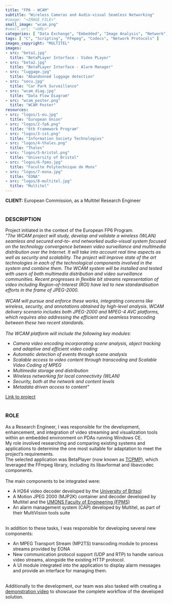 ```yaml
---
title: "FP6 - WCAM"
subtitle: "Wireless Cameras and Audio-visual Seamless Networking"
#image: "<IMAGE_FILE>"
small_image: "wcam.png"
#small_url: "<URL>"
categories: [ "Data Exchange", "Embedded", "Image Analysis", "Network", "R&D", "Security", "Video" ]
tags: [ "C", "Scripting", "FFmpeg", "Codecs", "Network Protocols" ]
images_copyright: "MULTITEL"
images:
- src: "beta1.jpg"
  title: "BetaPLayer Interface - Video PLayer"
- src: "beta2.jpg"
  title: "BetaPLayer Interface - Alarm Manager"
- src: "luggage.jpg"
  title: "Abandonned luggage detection"
- src: "secu.jpg"
  title: "Car Park Surveillance"
- src: "wcam_diag.jpg"
  title: "Data Flow Diagram"
- src: "wcam_poster.png"
  title: "WCAM Poster"
resources:
- src: "logos/1-eu.jpg"
  title: "European Union"
- src: "logos/2-fp6.png"
  title: "6th Framework Program"
- src: "logos/3-ist.png"
  title: "Information Society Technologies"
- src: "logos/4-thales.png"
  title: "Thales"
- src: "logos/5-bristol.png"
  title: "University of Bristol"
- src: "logos/6-fpms.jpg"
  title: "Faculte Polytechnique de Mons"
- src: "logos/7-eona.jpg"
  title: "EONA"
- src: "logos/8-multitel.jpg"
  title: "Multitel"
---
```


<b>CLIENT:</b> European Commission, as a Multitel Research Engineer<br>
<br>

<h3>DESCRIPTION</h3>
Project initiated in the context of the European FP6 Program.<br>

<i>
"The WCAM project will study, develop and validate a wireless (WLAN) seamless and secured end-to- end networked audio-visual system focused on the technology convergence between video surveillance and multimedia distribution over the Internet. It will take into account real time aspects as well as security and scalability. The project will improve state of the art technologies in each of the technological components involved in the system and combine them. The WCAM system will be installed and tested with users of both multimedia distribution and video surveillance communities. Recent progresses in flexible bit streams representation of video including Region-of-lnterest (ROI) have led to new standardisation efforts in the frame of JPEG-2000.<br>
<br>
WCAM will pursue and enforce these works, integrating concerns like wireless, security, and annotations obtained by high-level analysis. WCAM delivery scenario includes both JPEG-2000 and MPEG-4 AVC platforms, which requires also addressing the efficient and seamless transcoding between these two recent standards.<br>
<br>
The WCAM platform will include the following key modules:<br>
<ul>
<li>Camera video encoding incorporating scene analysis, object tracking and adaptive and efficient video coding</li>
<li>Automatic detection of events through scene analysis</li>
<li>Scalable access to video content through transcoding and Scalable Video Coding of MPEG</li>
<li>Multimedia storage and distribution</li>
<li>Wireless networking for local connectivity (WLAN)</li>
<li>Security, both at the network and content levels</li>
<li>Metadata driven access to content"</li>
</ul>
</i>
<a href="https://cordis.europa.eu/project/rcn/71248_en.html" target="_blank">Link to project</a><br>
<br>

<h3>ROLE</h3>
As a Research Engineer, I was responsible for the development, enhancement, and integration of video streaming and visualization tools within an embedded environment on PDAs running Windows CE.<br>
My role involved researching and comparing existing systems and applications to determine the one most suitable for adaptation to meet the project’s requirements.<br>
The selected application was BetaPlayer (now known as <a href="https://en.wikipedia.org/wiki/The_Core_Pocket_Media_Player" target="_blank">TCPMP</a>), which leveraged the FFmpeg library, including its libavformat and libavcodec components.<br>
<br>
The main components to be integrated were:<br>
<ul>
<li>A H264 video decoder developed by the <a href="http://www.bristol.ac.uk" target="_blank">University of Britsol</a></li>
<li>A Motion JPEG 2000 (MJP2K) container and decoder developed by Multitel and the <a href="https://web.umons.ac.be/fpms" target="_blank">UMONS Faculty of Engineering (FPMS)</a></li>
<li>An alarm management system (CAP) developed by Multitel, as part of their MultiVision tools suite</li>
</ul>
<br>
In addition to these tasks, I was responsible for developing several new components:<br>
<ul>
<li>An MPEG Transport Stream (MP2TS) transcoding module to process streams provided by EONA</li>
<li>New communication protocol support (UDP and RTP) to handle various video streams, alongside the existing HTTP protocol.</li>
<li>A UI module integrated into the application to display alarm messages and provide an interface for managing them.</li>
</ul>
<br>
Additionally to the development, our team was also tasked with creating a <a href="/pro/multitel/wcam-demo">demonstration video</a> to showcase the complete workflow of the developed solution.<br>
